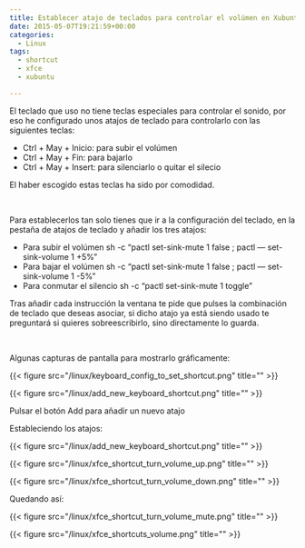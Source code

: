 ```yaml
---
title: Establecer atajo de teclados para controlar el volúmen en Xubuntu
date: 2015-05-07T19:21:59+00:00
categories:
  - Linux
tags:
  - shortcut
  - xfce
  - xubuntu

---
```

El teclado que uso no tiene teclas especiales para controlar el sonido, por eso he configurado unos atajos de teclado para controlarlo con las siguientes teclas:

  * Ctrl + May + Inicio: para subir el volúmen
  * Ctrl + May + Fin: para bajarlo
  * Ctrl + May + Insert: para silenciarlo o quitar el silecio

El haber escogido estas teclas ha sido por comodidad.

&nbsp;

Para establecerlos tan solo tienes que ir a la configuración del teclado, en la pestaña de atajos de teclado y añadir los tres atajos:

  * Para subir el volúmen <span class="lang:sh decode:true  crayon-inline ">sh -c &#8220;pactl set-sink-mute 1 false ; pactl &#8212; set-sink-volume 1 +5%&#8221;</span> 
  * Para bajar el volúmen <span class="lang:sh decode:true  crayon-inline ">sh -c &#8220;pactl set-sink-mute 1 false ; pactl &#8212; set-sink-volume 1 -5%&#8221;</span> 
  * Para conmutar el silencio <span class="lang:sh decode:true  crayon-inline">sh -c &#8220;pactl set-sink-mute 1 toggle&#8221;</span> 

Tras añadir cada instrucción la ventana te pide que pulses la combinación de teclado que deseas asociar, si dicho atajo ya está siendo usado te preguntará si quieres sobreescribirlo, sino directamente lo guarda.

&nbsp;

Algunas capturas de pantalla para mostrarlo gráficamente:

{{< figure src="/linux/keyboard_config_to_set_shortcut.png" title="" >}}

{{< figure src="/linux/add_new_keyboard_shortcut.png" title="" >}}

Pulsar el botón Add para añadir un nuevo atajo

Estableciendo los atajos:

{{< figure src="/linux/add_new_keyboard_shortcut.png" title="" >}}

{{< figure src="/linux/xfce_shortcut_turn_volume_up.png" title="" >}}

{{< figure src="/linux/xfce_shortcut_turn_volume_down.png" title="" >}}

Quedando así:

{{< figure src="/linux/xfce_shortcut_turn_volume_mute.png" title="" >}}

{{< figure src="/linux/xfce_shortcuts_volume.png" title="" >}}